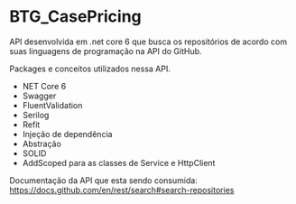 # BTG_CasePricing
API desenvolvida em .net core 6 que busca os repositórios de acordo com suas linguagens de programação na API do GitHub.

Packages e conceitos utilizados nessa API.

- NET Core 6
- Swagger
- FluentValidation
- Serilog
- Refit
- Injeção de dependência
- Abstração
- SOLID
- AddScoped para as classes de Service e HttpClient

Documentação da API que esta sendo consumida:
https://docs.github.com/en/rest/search#search-repositories

